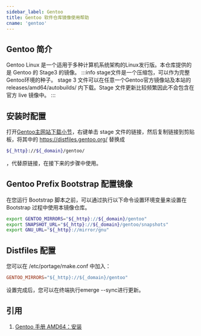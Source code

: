 ```yaml
---
sidebar_label: Gentoo
title: Gentoo 软件仓库镜像使用帮助
cname: 'gentoo'
---
```


## Gentoo 简介
Gentoo Linux 是一个适用于多种计算机系统架构的Linux发行版。本仓库提供的是 Gentoo 的 Stage3 的镜像。
:::info
stage文件是一个压缩包，可以作为完整Gentoo环境的种子。
stage 3 文件可以在任意一个Gentoo官方镜像站及本站的 releases/amd64/autobuilds/ 内下载。Stage 文件更新比较频繁因此不会包含在官方 live 镜像中。
:::

## 安装时配置
打开[Gentoo主网站下载小节](https://www.gentoo.org/downloads/#other-arches)，右键单击 stage 文件的链接，然后复制链接到剪贴板，将其中的 https://distfiles.gentoo.org/ 替换成
```bash varcode
${_http}://${_domain}/gentoo/
```
，代替原链接，在接下来的步骤中使用。

## Gentoo Prefix Bootstrap 配置镜像
在您运行 Bootstrap 脚本之前，可以通过执行以下命令设置环境变量来设置在 Bootstrap 过程中使用本镜像仓库。
```bash varcode
export GENTOO_MIRRORS="${_http}://${_domain}/gentoo"
export SNAPSHOT_URL="${_http}://${_domain}/gentoo/snapshots"
export GNU_URL="${_http}://mirror/gnu"
```

## Distfiles 配置
您可以在 /etc/portage/make.conf 中加入：
```conf varcode
GENTOO_MIRRORS="${_http}://${_domain}/gentoo"
```
设置完成后，您可以在终端执行emerge --sync进行更新。

## 引用
1. [Gentoo 手册 AMD64：安装](https://wiki.gentoo.org/wiki/Handbook:AMD64/Full/Installation/zh-cn)
